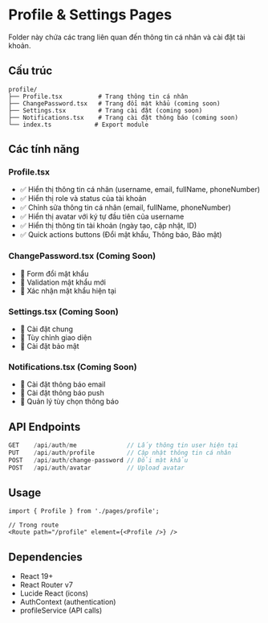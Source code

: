 # Profile & Settings Pages

Folder này chứa các trang liên quan đến thông tin cá nhân và cài đặt tài khoản.

## Cấu trúc

```
profile/
├── Profile.tsx          # Trang thông tin cá nhân
├── ChangePassword.tsx   # Trang đổi mật khẩu (coming soon)
├── Settings.tsx         # Trang cài đặt (coming soon)
├── Notifications.tsx    # Trang cài đặt thông báo (coming soon)
└── index.ts            # Export module
```

## Các tính năng

### Profile.tsx
- ✅ Hiển thị thông tin cá nhân (username, email, fullName, phoneNumber)
- ✅ Hiển thị role và status của tài khoản
- ✅ Chỉnh sửa thông tin cá nhân (email, fullName, phoneNumber)
- ✅ Hiển thị avatar với ký tự đầu tiên của username
- ✅ Hiển thị thông tin tài khoản (ngày tạo, cập nhật, ID)
- ✅ Quick actions buttons (Đổi mật khẩu, Thông báo, Bảo mật)

### ChangePassword.tsx (Coming Soon)
- 🔄 Form đổi mật khẩu
- 🔄 Validation mật khẩu mới
- 🔄 Xác nhận mật khẩu hiện tại

### Settings.tsx (Coming Soon)
- 🔄 Cài đặt chung
- 🔄 Tùy chỉnh giao diện
- 🔄 Cài đặt bảo mật

### Notifications.tsx (Coming Soon)
- 🔄 Cài đặt thông báo email
- 🔄 Cài đặt thông báo push
- 🔄 Quản lý tùy chọn thông báo

## API Endpoints

```typescript
GET    /api/auth/me              // Lấy thông tin user hiện tại
PUT    /api/auth/profile         // Cập nhật thông tin cá nhân
POST   /api/auth/change-password // Đổi mật khẩu
POST   /api/auth/avatar          // Upload avatar
```

## Usage

```tsx
import { Profile } from './pages/profile';

// Trong route
<Route path="/profile" element={<Profile />} />
```

## Dependencies

- React 19+
- React Router v7
- Lucide React (icons)
- AuthContext (authentication)
- profileService (API calls)
